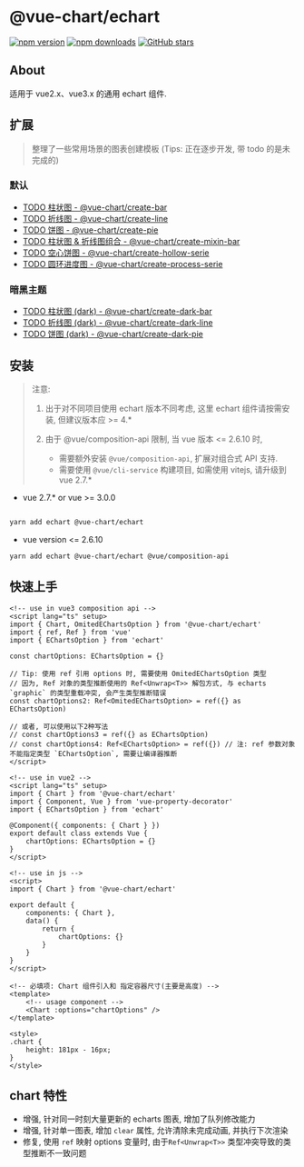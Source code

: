 # @vue-chart/echart

[![npm version](https://badge.fury.io/js/%40vue-chart%2Fechart.svg)](https://www.npmjs.com/package/@vue-chart/echart)
[![npm downloads](https://img.shields.io/npm/dm/%40vue-chart%2Fechart.svg?style=flat)](https://www.npmjs.com/package/@vue-chart/echart)
[![GitHub stars](https://img.shields.io/github/stars/halo951/vue-chart?style=social&label=@vue-chart/echart)](https://github.com/halo951/vue-chart)

## About

适用于 vue2.x、vue3.x 的通用 echart 组件.

## 扩展

> 整理了一些常用场景的图表创建模板 (Tips: 正在逐步开发, 带 todo 的是未完成的)

### 默认

-   [TODO 柱状图 - @vue-chart/create-bar](https://www.npmjs.com/package/@vue-chart/create-bar)
-   [TODO 折线图 - @vue-chart/create-line](https://www.npmjs.com/package/@vue-chart/create-line)
-   [TODO 饼图 - @vue-chart/create-pie](https://www.npmjs.com/package/@vue-chart/create-pie)
-   [TODO 柱状图 & 折线图组合 - @vue-chart/create-mixin-bar](https://www.npmjs.com/package/@vue-chart/create-bar)
-   [TODO 空心饼图 - @vue-chart/create-hollow-serie](https://www.npmjs.com/package/@vue-chart/create-bar)
-   [TODO 圆环进度图 - @vue-chart/create-process-serie](https://www.npmjs.com/package/@vue-chart/create-bar)

### 暗黑主题

-   [TODO 柱状图 (dark) - @vue-chart/create-dark-bar](https://www.npmjs.com/package/@vue-chart/create-dark-bar)
-   [TODO 折线图 (dark) - @vue-chart/create-dark-line](https://www.npmjs.com/package/@vue-chart/create-dark-line)
-   [TODO 饼图 (dark) - @vue-chart/create-dark-pie](https://www.npmjs.com/package/@vue-chart/create-dark-pie)

## 安装

> 注意:
>
> 1. 出于对不同项目使用 echart 版本不同考虑, 这里 echart 组件请按需安装, 但建议版本应 >= 4.\*
> 2. 由于 @vue/composition-api 限制, 当 vue 版本 <= 2.6.10 时,
>
>     - 需要额外安装 `@vue/composition-api`, 扩展对组合式 API 支持.
>     - 需要使用 `@vue/cli-service` 构建项目, 如需使用 vitejs, 请升级到 vue 2.7.\*

-   vue 2.7.\* or vue >= 3.0.0

```bash

yarn add echart @vue-chart/echart

```

-   vue version <= 2.6.10

```bash
yarn add echart @vue-chart/echart @vue/composition-api
```

## 快速上手

```vue
<!-- use in vue3 composition api -->
<script lang="ts" setup>
import { Chart, OmitedEChartsOption } from '@vue-chart/echart'
import { ref, Ref } from 'vue'
import { EChartsOption } from 'echart'

const chartOptions: EChartsOption = {}

// Tip: 使用 ref 引用 options 时, 需要使用 OmitedEChartsOption 类型
// 因为, Ref 对象的类型推断使用的 Ref<Unwrap<T>> 解包方式, 与 echarts `graphic` 的类型重载冲突, 会产生类型推断错误
const chartOptions2: Ref<OmitedEChartsOption> = ref({} as EChartsOption)

// 或者, 可以使用以下2种写法
// const chartOptions3 = ref({} as EChartsOption)
// const chartOptions4: Ref<EChartsOption> = ref({}) // 注: ref 参数对象不能指定类型 `EChartsOption`, 需要让编译器推断
</script>

<!-- use in vue2 -->
<script lang="ts" setup>
import { Chart } from '@vue-chart/echart'
import { Component, Vue } from 'vue-property-decorator'
import { EChartsOption } from 'echart'

@Component({ components: { Chart } })
export default class extends Vue {
    chartOptions: EChartsOption = {}
}
</script>

<!-- use in js -->
<script>
import { Chart } from '@vue-chart/echart'

export default {
    components: { Chart },
    data() {
        return {
            chartOptions: {}
        }
    }
}
</script>

<!-- 必填项: Chart 组件引入和 指定容器尺寸(主要是高度) -->
<template>
    <!-- usage component -->
    <Chart :options="chartOptions" />
</template>

<style>
.chart {
    height: 181px - 16px;
}
</style>
```

## chart 特性

-   增强, 针对同一时刻大量更新的 echarts 图表, 增加了队列修改能力
-   增强, 针对单一图表, 增加 `clear` 属性, 允许清除未完成动画, 并执行下次渲染
-   修复, 使用 `ref` 映射 options 变量时, 由于`Ref<Unwrap<T>>` 类型冲突导致的类型推断不一致问题
